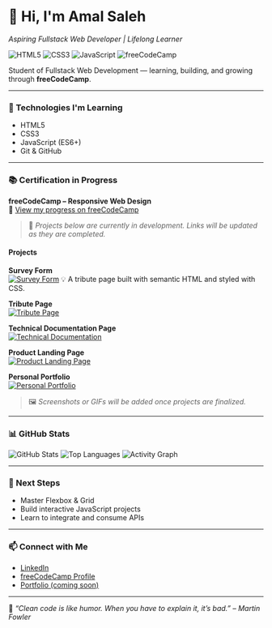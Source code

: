 # 👋 Hi, I'm Amal Saleh  
*Aspiring Fullstack Web Developer | Lifelong Learner*

![HTML5](https://img.shields.io/badge/HTML5-E34F26?style=for-the-badge&logo=html5&logoColor=white)
![CSS3](https://img.shields.io/badge/CSS3-1572B6?style=for-the-badge&logo=css3&logoColor=white)
![JavaScript](https://img.shields.io/badge/JavaScript-F7DF1E?style=for-the-badge&logo=javascript&logoColor=black)
![freeCodeCamp](https://img.shields.io/badge/freeCodeCamp-006400?style=for-the-badge&logo=freecodecamp&logoColor=white)

Student of Fullstack Web Development — learning, building, and growing through **freeCodeCamp**. 

---

### 🚀 Technologies I'm Learning
- HTML5  
- CSS3  
- JavaScript (ES6+)  
- Git & GitHub  

---

### 📚 Certification in Progress
**freeCodeCamp – Responsive Web Design**  
🔗 [View my progress on freeCodeCamp](https://www.freecodecamp.org/saleh-coder)

> 🚧 *Projects below are currently in development. Links will be updated as they are completed.*

#### Projects  
**Survey Form**  
[![Survey Form]([assets/images/screenshot-laptop-mobile.png](https://github.com/saleh-coder/survey-form/blob/main/assets/images/screenshot-laptop-mobile.png?raw=true))](https://saleh-coder.github.io/survey-form/)
💡 A tribute page built with semantic HTML and styled with CSS.

**Tribute Page**  
[![Tribute Page](https://via.placeholder.com/400x200.png?text=WIP)](https://saleh-coder.github.io/tribute-page/)

**Technical Documentation Page**  
[![Technical Documentation](https://via.placeholder.com/400x200.png?text=WIP)](https://saleh-coder.github.io/technical-documentation/)

**Product Landing Page**  
[![Product Landing Page](https://via.placeholder.com/400x200.png?text=WIP)](https://saleh-coder.github.io/product-landing/)

**Personal Portfolio**  
[![Personal Portfolio](https://via.placeholder.com/400x200.png?text=WIP)](https://saleh-coder.github.io/personal-portfolio/)

> 🖼️ *Screenshots or GIFs will be added once projects are finalized.*

---

### 📊 GitHub Stats
![GitHub Stats](https://github-readme-stats.vercel.app/api?username=saleh-coder&show_icons=true&theme=radical)
![Top Languages](https://github-readme-stats.vercel.app/api/top-langs/?username=saleh-coder&layout=compact&theme=radical)
![Activity Graph](https://github-readme-activity-graph.vercel.app/graph?username=saleh-coder&theme=react-dark&hide_border=true)

---

### 🧩 Next Steps
- Master Flexbox & Grid  
- Build interactive JavaScript projects  
- Learn to integrate and consume APIs   

---

### 📫 Connect with Me
- [LinkedIn](https://www.linkedin.com/in/amal-saleh-8019b8b1/)  
- [freeCodeCamp Profile](https://www.freecodecamp.org/saleh-coder)  
- [Portfolio (coming soon)]()

---

🧠 *“Clean code is like humor. When you have to explain it, it’s bad.” – Martin Fowler*
